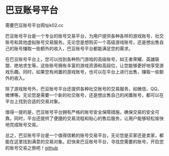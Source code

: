 # 巴豆账号平台

需要巴豆账号平台网址k02.cc

巴豆账号平台是一个专业的账号交易平台，为用户提供各种各样的游戏账号、社交账号和其他虚拟账号交易服务。无论您是想购买一个高级游戏账号，还是想出售自己的账号赚取一些额外的收入，巴豆账号平台都能满足您的需求。

在巴豆账号平台上，您可以找到各种热门游戏的高级账号，如王者荣耀、英雄联盟、绝地求生等。这些账号拥有丰富的游戏资源和高段位，让您能够更好地享受游戏乐趣。同时，如果您有闲置的游戏账号，也可以在平台上进行出售，赚取一些额外的收入。

除了游戏账号外，巴豆账号平台还提供各种社交账号的交易服务，如微信、QQ、微博等。无论您是需要一个新的社交账号，还是想出售自己的闲置账号，都可以在平台上找到合适的交易对象。

值得一提的是，巴豆账号平台拥有严格的账号安全保障措施，确保交易的安全可靠。同时，平台还提供了便捷的交易流程和贴心的售后服务，让用户能够轻松愉快地完成账号交易。

总之，巴豆账号平台是一个值得信赖的账号交易平台，无论您是买家还是卖家，都能在这里找到满意的交易对象。赶快来巴豆账号平台，寻找您需要的账号，开启您的账号交易之旅吧！[github](https://github.com)